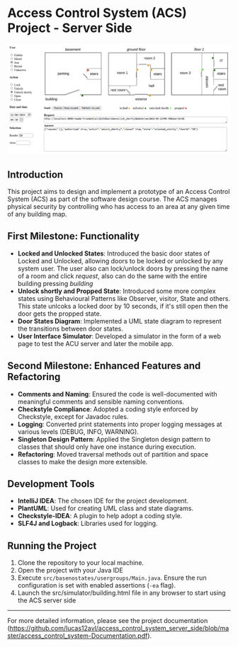 # Access Control System (ACS) Project - Server Side
![First look at server side ACS html](./project%20images/mainV2.png)

## Introduction
This project aims to design and implement a prototype of an Access Control System (ACS) as part of the software design course. The ACS manages physical security by controlling who has access to an area at any given time of any building map.

## First Milestone: Functionality
- **Locked and Unlocked States**: Introduced the basic door states of Locked and Unlocked, allowing doors to be locked or unlocked by any system user. The user also can lock/unlock doors by pressing the name of a room and click *request*, also can do the same with the entire building pressing *building*
- **Unlock shortly and Propped State**: Introduced some more complex states using Behavioural Patterns like Observer, visitor, State and others. This state unlcoks a locked door by 10 seconds, if it's still open then the door gets the propped state.
- **Door States Diagram**: Implemented a UML state diagram to represent the transitions between door states.
- **User Interface Simulator**: Developed a simulator in the form of a web page to test the ACU server and later the mobile app.

## Second Milestone: Enhanced Features and Refactoring
- **Comments and Naming**: Ensured the code is well-documented with meaningful comments and sensible naming conventions.
- **Checkstyle Compliance**: Adopted a coding style enforced by Checkstyle, except for Javadoc rules.
- **Logging**: Converted print statements into proper logging messages at various levels (DEBUG, INFO, WARNING).
- **Singleton Design Pattern**: Applied the Singleton design pattern to classes that should only have one instance during execution.
- **Refactoring**: Moved traversal methods out of partition and space classes to make the design more extensible.

## Development Tools
- **IntelliJ IDEA**: The chosen IDE for the project development.
- **PlantUML**: Used for creating UML class and state diagrams.
- **Checkstyle-IDEA**: A plugin to help adopt a coding style.
- **SLF4J and Logback**: Libraries used for logging.

## Running the Project
1. Clone the repository to your local machine.
2. Open the project with your Java IDE
3. Execute `src/basenostates/usergroups/Main.java`. Ensure the run configuration is set with enabled assertions (`-ea` flag).
4. Launch the src/simulator/building.html file in any browser to start using the ACS server side
---

For more detailed information, please see the project documentation (https://github.com/lucas12avl/access_control_system_server_side/blob/master/access_control_system-Documentation.pdf).
